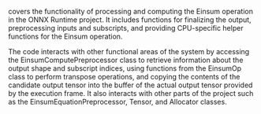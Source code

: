 covers the functionality of processing and computing the Einsum operation in the ONNX Runtime project. It includes functions for finalizing the output, preprocessing inputs and subscripts, and providing CPU-specific helper functions for the Einsum operation. 

The code interacts with other functional areas of the system by accessing the EinsumComputePreprocessor class to retrieve information about the output shape and subscript indices, using functions from the EinsumOp class to perform transpose operations, and copying the contents of the candidate output tensor into the buffer of the actual output tensor provided by the execution frame. It also interacts with other parts of the project such as the EinsumEquationPreprocessor, Tensor, and Allocator classes.